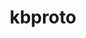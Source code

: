 ---
title: "kbproto"
layout: cache
categories: [package, develop]
meta: {"compilers": ["gcc@11.1.0", "gcc@11.4.0", "gcc@13.2.0", "intel-oneapi-compilers@2025.1.0"], "num_specs": 12, "num_specs_by_stack": {"data-vis-sdk": 3, "e4s": 3, "e4s-oneapi": 3, "e4s-rocm-external": 3, "hep": 3, "ml-linux-x86_64-rocm": 3, "root": 12}, "oss": ["ubuntu20.04", "ubuntu22.04", "ubuntu24.04"], "platforms": ["linux"], "stacks": ["data-vis-sdk", "e4s", "e4s-oneapi", "e4s-rocm-external", "hep", "ml-linux-x86_64-rocm", "root"], "targets": ["x86_64_v3"], "versions": ["1.0.7"]}
spec_details: [{"compiler": "gcc@11.1.0", "hash": "2rijcbbivd6llw6ta4vme2scxmn22dsg", "os": "ubuntu20.04", "platform": "linux", "size": "-", "stacks": ["data-vis-sdk", "root"], "target": "x86_64_v3", "variants": ["build_system=autotools"], "versions": ["1.0.7"]}, {"compiler": "gcc@13.2.0", "hash": "a7itrruv6rem7vda3z23b5fdkbt5tsoq", "os": "ubuntu24.04", "platform": "linux", "size": "-", "stacks": ["ml-linux-x86_64-rocm", "root"], "target": "x86_64_v3", "variants": ["build_system=autotools"], "versions": ["1.0.7"]}, {"compiler": "intel-oneapi-compilers@2025.1.0", "hash": "efwottmrhrfeerw5arsnr5wgxc3xxrsb", "os": "ubuntu22.04", "platform": "linux", "size": "-", "stacks": ["e4s-oneapi", "root"], "target": "x86_64_v3", "variants": ["build_system=autotools"], "versions": ["1.0.7"]}, {"compiler": "intel-oneapi-compilers@2025.1.0", "hash": "erbw2bdz6o4y5ihviqpg45pidznshcvm", "os": "ubuntu22.04", "platform": "linux", "size": "-", "stacks": ["e4s-oneapi", "root"], "target": "x86_64_v3", "variants": ["build_system=autotools"], "versions": ["1.0.7"]}, {"compiler": "gcc@11.1.0", "hash": "isl7tv5wu6wyrqhlc2ln7gwbgtahgjg3", "os": "ubuntu20.04", "platform": "linux", "size": "-", "stacks": ["data-vis-sdk", "root"], "target": "x86_64_v3", "variants": ["build_system=autotools"], "versions": ["1.0.7"]}, {"compiler": "gcc@13.2.0", "hash": "jelijnunbmjson6vcdn3l7lkfxrg5gqc", "os": "ubuntu24.04", "platform": "linux", "size": "-", "stacks": ["ml-linux-x86_64-rocm", "root"], "target": "x86_64_v3", "variants": ["build_system=autotools"], "versions": ["1.0.7"]}, {"compiler": "gcc@11.4.0", "hash": "kqwqt2wmw7bno7zb3kyh4lbx5k5sjewq", "os": "ubuntu22.04", "platform": "linux", "size": "-", "stacks": ["e4s", "e4s-rocm-external", "hep", "root"], "target": "x86_64_v3", "variants": ["build_system=autotools"], "versions": ["1.0.7"]}, {"compiler": "gcc@13.2.0", "hash": "pbmgvkhxcxgz5sfispwyqihg7j3jmbbs", "os": "ubuntu24.04", "platform": "linux", "size": "-", "stacks": ["ml-linux-x86_64-rocm", "root"], "target": "x86_64_v3", "variants": ["build_system=autotools"], "versions": ["1.0.7"]}, {"compiler": "gcc@11.1.0", "hash": "pbze5pl3tkkkcbxkdqt6uzkvj6nvgu4b", "os": "ubuntu20.04", "platform": "linux", "size": "-", "stacks": ["data-vis-sdk", "root"], "target": "x86_64_v3", "variants": ["build_system=autotools"], "versions": ["1.0.7"]}, {"compiler": "gcc@11.4.0", "hash": "r2nrrgocyeril3vmlo2ua24fuqjydaca", "os": "ubuntu22.04", "platform": "linux", "size": "-", "stacks": ["e4s", "e4s-rocm-external", "hep", "root"], "target": "x86_64_v3", "variants": ["build_system=autotools"], "versions": ["1.0.7"]}, {"compiler": "intel-oneapi-compilers@2025.1.0", "hash": "uo4vpt3ub2tqkq34tswcvl3u66wr7vz3", "os": "ubuntu22.04", "platform": "linux", "size": "-", "stacks": ["e4s-oneapi", "root"], "target": "x86_64_v3", "variants": ["build_system=autotools"], "versions": ["1.0.7"]}, {"compiler": "gcc@11.4.0", "hash": "yypz3frduvgeiumapdev2nrmbk2iqw5l", "os": "ubuntu22.04", "platform": "linux", "size": "-", "stacks": ["e4s", "e4s-rocm-external", "hep", "root"], "target": "x86_64_v3", "variants": ["build_system=autotools"], "versions": ["1.0.7"]}]
---